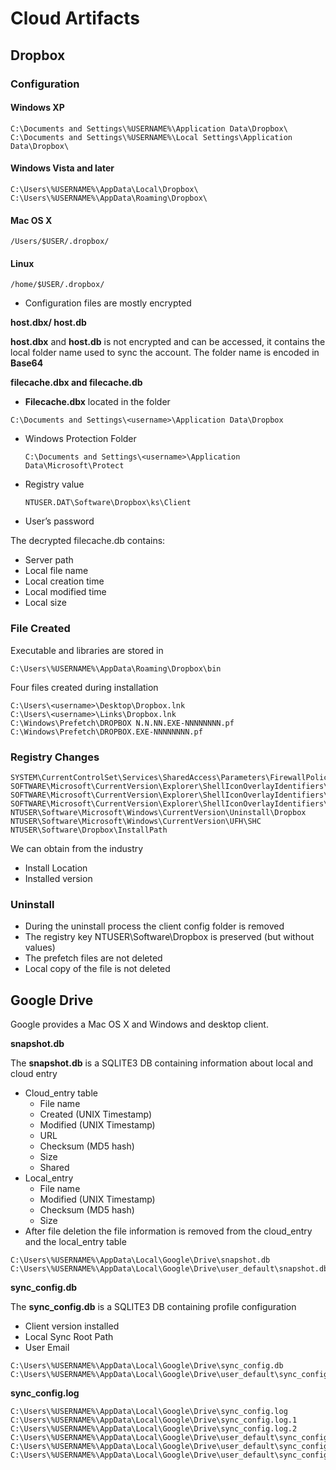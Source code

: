 # Cloud Artifacts

## Dropbox

### Configuration

#### Windows XP

```text
C:\Documents and Settings\%USERNAME%\Application Data\Dropbox\
C:\Documents and Settings\%USERNAME%\Local Settings\Application Data\Dropbox\
```

#### Windows Vista and later

```text
C:\Users\%USERNAME%\AppData\Local\Dropbox\
C:\Users\%USERNAME%\AppData\Roaming\Dropbox\
```

#### Mac OS X

```text
/Users/$USER/.dropbox/
```

#### Linux

```text
/home/$USER/.dropbox/
```

* Configuration files are mostly encrypted

**host.dbx/ host.db**

**host.dbx** and **host.db** is not encrypted and can be accessed, it contains the local folder name used to sync the account. The folder name is encoded in **Base64**

**filecache.dbx and filecache.db**

* **Filecache.dbx** located in the folder

```text
C:\Documents and Settings\<username>\Application Data\Dropbox
```

* Windows Protection Folder

  ```text
  C:\Documents and Settings\<username>\Application Data\Microsoft\Protect
  ```

* Registry value

  ```text
  NTUSER.DAT\Software\Dropbox\ks\Client
  ```

* User’s password

The decrypted filecache.db contains:
* Server path
* Local file name
* Local creation time
* Local modified time
* Local size

### File Created

Executable and libraries are stored in

```text
C:\Users\%USERNAME%\AppData\Roaming\Dropbox\bin
```

Four files created during installation

```text
C:\Users\<username>\Desktop\Dropbox.lnk
C:\Users\<username>\Links\Dropbox.lnk
C:\Windows\Prefetch\DROPBOX N.N.NN.EXE-NNNNNNNN.pf
C:\Windows\Prefetch\DROPBOX.EXE-NNNNNNNN.pf
```

### Registry Changes

```text
SYSTEM\CurrentControlSet\Services\SharedAccess\Parameters\FirewallPolicy\FirewallRules
SOFTWARE\Microsoft\CurrentVersion\Explorer\ShellIconOverlayIdentifiers\DropBoxExt1
SOFTWARE\Microsoft\CurrentVersion\Explorer\ShellIconOverlayIdentifiers\DropBoxExt1
SOFTWARE\Microsoft\CurrentVersion\Explorer\ShellIconOverlayIdentifiers\DropBoxExt1
NTUSER\Software\Microsoft\Windows\CurrentVersion\Uninstall\Dropbox
NTUSER\Software\Microsoft\Windows\CurrentVersion\UFH\SHC
NTUSER\Software\Dropbox\InstallPath
```

We can obtain from the industry

* Install Location
* Installed version

### Uninstall

* During the uninstall process the client config folder is removed
* The registry key NTUSER\Software\Dropbox is preserved \(but without values\)
* The prefetch files are not deleted
* Local copy of the file is not deleted

## Google Drive

Google provides a Mac OS X and Windows and desktop client.

**snapshot.db**

The **snapshot.db** is a SQLITE3 DB containing information about local and cloud entry

* Cloud\_entry table
  * File name
  * Created \(UNIX Timestamp\)
  * Modified \(UNIX Timestamp\)
  * URL
  * Checksum \(MD5 hash\)
  * Size
  * Shared
* Local\_entry
  * File name
  * Modified \(UNIX Timestamp\)
  * Checksum \(MD5 hash\)
  * Size
* After file deletion the file information is removed from the cloud\_entry and the local\_entry table

```text
C:\Users\%USERNAME%\AppData\Local\Google\Drive\snapshot.db
C:\Users\%USERNAME%\AppData\Local\Google\Drive\user_default\snapshot.db
```

**sync\_config.db**

The **sync\_config.db** is a SQLITE3 DB containing profile configuration

* Client version installed
* Local Sync Root Path
* User Email

```text
C:\Users\%USERNAME%\AppData\Local\Google\Drive\sync_config.db
C:\Users\%USERNAME%\AppData\Local\Google\Drive\user_default\sync_config.db
```

**sync\_config.log**

```text
C:\Users\%USERNAME%\AppData\Local\Google\Drive\sync_config.log
C:\Users\%USERNAME%\AppData\Local\Google\Drive\sync_config.log.1
C:\Users\%USERNAME%\AppData\Local\Google\Drive\sync_config.log.2
C:\Users\%USERNAME%\AppData\Local\Google\Drive\user_default\sync_config.log
C:\Users\%USERNAME%\AppData\Local\Google\Drive\user_default\sync_config.log.1
C:\Users\%USERNAME%\AppData\Local\Google\Drive\user_default\sync_config.log.2
```

